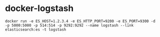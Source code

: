# docker-logstash

`docker run -e ES_HOST=1.2.3.4 -e ES_HTTP_PORT=9200 -e ES_PORT=9300 -d -p 5000:5000 -p 514:514 -p 9292:9292 --name logstash --link elasticsearch:es -t logstash`
